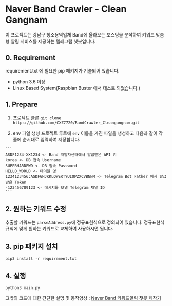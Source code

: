 # Naver Band Crawler - Clean Gangnam
이 프로젝트는 강남구 청소용역업체 Band에 올라오는 포스팅을 분석하여 키워드 맞춤형 알림 서비스를 제공하는 텔레그램 챗봇입니다.


## 0. Requirement
requirement.txt 에 필요한 pip 패키지가 기술되어 있습니다.
* python 3.6 이상
* Linux Based System(Raspbian Buster 에서 테스트 되었습니다.)
  
## 1. Prepare
  1) 프로젝트 클론
    `git clone https://github.com/CXZ7720/BandCrawler_Cleangangnam.git`

  2) env 파일 생성 
    프로젝트 루트에 `env` 이름을 가진 파일을 생성하고 다음과 같이 각 줄에 순서대로 입력하여 저장합니다.

    ```
    ASDF1234-XX1234 <- Band 개발자센터에서 발급받은 API 키
    korea <- DB 접속 Username
    SUPERHARDPWD <- DB 접속 Password
    HELLO_WORLD <- 테이블 명
    1234123456:ASDFGHJKKLQWERTYUIOPZXCVBNNM <- Telegram Bot Father 에서 발급받은 Token
    -123456789123 <- 메시지를 보낼 Telegram 채널 ID
    ```

## 2. 원하는 키워드 수정
추출할 키워드는 `parseAddress.py`에 정규표현식으로 정의되어 있습니다. 정규표현식 규칙에 맞게 원하는 키워드로 교체하여 사용하시면 됩니다.

## 3. pip 패키지 설치
`pip3 install -r requirement.txt`

## 4. 실행
`python3 main.py`



그밖의 코드에 대한 간단한 설명 및 동작양상 : 
[Naver Band 키워드알림 챗봇 제작기](https://zerogyun.dev/python/chatbot/2020/03/03/Naver-Band-%ED%81%AC%EB%A1%A4%EB%9F%AC-%EC%A0%9C%EC%9E%91%EA%B8%B0.html)